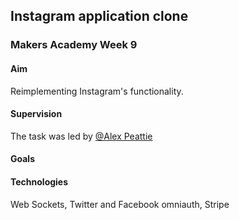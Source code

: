 ## Instagram application clone


### Makers Academy Week 9

#### Aim

Reimplementing Instagram's functionality.

#### Supervision


The task was led by [@Alex Peattie](http://www.github.com/alexpeattie)

#### Goals


#### Technologies

Web Sockets, Twitter and Facebook omniauth, Stripe 
